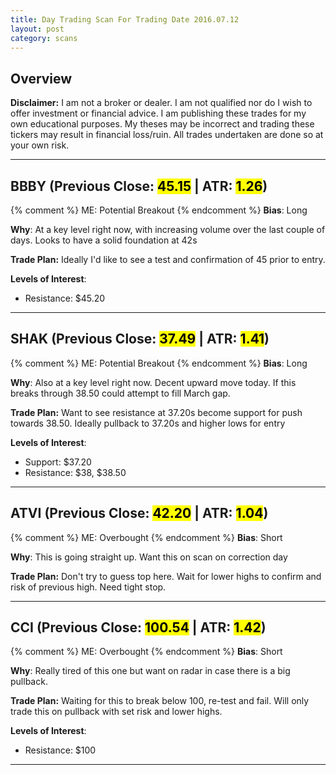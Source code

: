```yaml
---
title: Day Trading Scan For Trading Date 2016.07.12
layout: post
category: scans
---
```


Overview
--- 

**Disclaimer:** I am not a broker or dealer. I am not qualified nor do I wish to offer investment or financial advice. I am publishing these trades for my own educational purposes. My theses may be incorrect and trading these tickers may result in financial loss/ruin. All trades undertaken are done so at your own risk.

***

BBBY (Previous Close: <mark>45.15</mark> | ATR: <mark>1.26</mark>)
---
{% comment %}
ME: Potential Breakout
{% endcomment %}
**Bias**: Long

**Why**: At a key level right now, with increasing volume over the last couple of days. Looks to have a solid foundation at 42s

**Trade Plan:** Ideally I'd like to see a test and confirmation of 45 prior to entry. 

**Levels of Interest**:

* Resistance: $45.20

***

SHAK (Previous Close: <mark>37.49</mark> | ATR: <mark>1.41</mark>)
---
{% comment %}
ME: Potential Breakout
{% endcomment %}
**Bias**: Long

**Why**: Also at a key level right now. Decent upward move today. If this breaks through 38.50 could attempt to fill March gap.

**Trade Plan:** Want to see resistance at 37.20s become support for push towards 38.50. Ideally pullback to 37.20s and higher lows for entry

**Levels of Interest**:

* Support: $37.20
* Resistance: $38, $38.50

***

ATVI (Previous Close: <mark>42.20</mark> | ATR: <mark>1.04</mark>)
---
{% comment %}
ME: Overbought
{% endcomment %}
**Bias**: Short

**Why**: This is going straight up. Want this on scan on correction day

**Trade Plan:** Don't try to guess top here. Wait for lower highs to confirm and risk of previous high. Need tight stop.


***


CCI (Previous Close: <mark>100.54</mark> | ATR: <mark>1.42</mark>)
---
{% comment %}
ME: Overbought
{% endcomment %}
**Bias**: Short

**Why**: Really tired of this one but want on radar in case there is a big pullback.

**Trade Plan:** Waiting for this to break below 100, re-test and fail. Will only trade this on pullback with set risk and lower highs.

**Levels of Interest**:

* Resistance: $100

***




